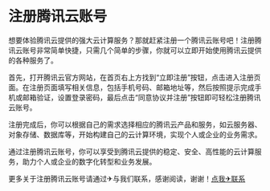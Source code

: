# 注册腾讯云账号

想要体验腾讯云提供的强大云计算服务？那就赶紧注册一个腾讯云账号吧！注册腾讯云账号非常简单快捷，只需几个简单的步骤，你就可以立即开始使用腾讯云提供的各种服务了。

首先，打开腾讯云官方网站，在首页右上方找到“立即注册”按钮，点击进入注册页面。在注册页面填写相关信息，包括手机号码、邮箱地址等，然后按照提示完成手机或邮箱验证，设置登录密码，最后点击“同意协议并注册”按钮即可轻松注册腾讯云账号。

注册完成后，你可以根据自己的需求选择相应的腾讯云产品和服务，如云服务器、对象存储、数据库等，开始构建自己的云计算环境，实现个人或企业的业务需求。

通过注册腾讯云账号，你可以享受到腾讯云提供的稳定、安全、高性能的云计算服务，助力个人或企业的数字化转型和业务发展。

更多关于注册腾讯云账号请通过✈与我们联系，感谢阅读，谢谢！[点我✈联系](https://c.k02.cc)